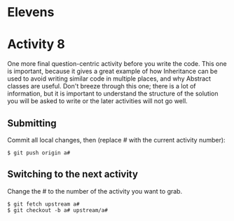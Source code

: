 # Elevens

# Activity 8

One more final question-centric activity before you write the code. This one is important, because it gives a great example of how Inheritance can be used to avoid writing similar code in multiple places, and why Abstract classes are useful. Don't breeze through this one; there is a lot of information, but it is important to understand the structure of the solution you will be asked to write or the later activities will not go well.

## Submitting

Commit all local changes, then (replace # with the current activity number):
```
$ git push origin a#
```

## Switching to the next activity

Change the # to the number of the activity you want to grab.

```
$ git fetch upstream a#
$ git checkout -b a# upstream/a#
```
